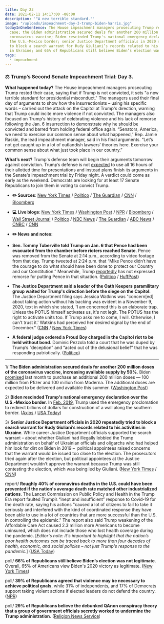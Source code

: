 ```yaml
---
title: Day 23
date: 2021-02-11 14:17:00 -08:00
description: '"A new terrible standard."'
image: "/uploads/impeachment-day-3-trump-biden-harris.jpg"
todayInOneSentence: The House impeachment managers prosecuting Trump rested their
  case; the Biden administration secured deals for another 200 million doses of the
  coronavirus vaccine; Biden rescinded Trump's national emergency declaration over
  the U.S.-Mexico border; senior Justice Department officials in 2020 repeatedly tried
  to block a search warrant for Rudy Giuliani’s records related to his activities
  in Ukraine; and 66% of Republicans still believe Biden’s election was not legitimate.
tags:
  - impeachment
---
```


### ⚖️ Trump’s Second Senate Impeachment Trial: Day 3.

**What happened today?** The House impeachment managers prosecuting Trump rested their case, saying that if Trump is not convicted, it sets "a new terrible standard for presidential misconduct." The managers used their final day of arguments to show how the insurrectionists – using his specific words – carried out the attack on the Capitol at Trump's direction, warning that Trump could incite more violence if not convicted. The managers also focused on Trump's history of celebrating violence and his lack of remorse following the Jan. 6 insurrection to demonstrate why he should be convicted and barred from holding federal office again. “Senators, America, we need to exercise our common sense about what happened,” Rep. Jamie Raskin, the lead impeachment manager, said in his final arguments. “Let’s not get caught up in a lot of outlandish lawyers’ theories here. Exercise your common sense about what just took place in our country.”

**What’s next?** Trump's defense team will begin their arguments tomorrow against conviction. Trump’s defense is not [expected](https://www.politico.com/news/2021/02/11/trump-impeachment-defense-friday-468694) to use all 16 hours of their allotted time for presentations and instead plans finish its arguments in the Senate's impeachment trial by Friday night. A verdict could come as early as the weekend. Democrats are looking for at least 17 Senate Republicans to join them in voting to convict Trump.

* **✏️ Sources**: [New York Times](https://www.nytimes.com/2021/02/11/us/politics/trump-impeachment.html) / [Politico](https://www.politico.com/news/2021/02/11/trump-impeachment-trial-day-3-468588) / [The Guardian](https://www.theguardian.com/us-news/2021/feb/11/trump-impeachment-trial-democrats-senate) / [CNN](https://www.cnn.com/2021/02/11/politics/senate-impeachment-trial-day-3/index.html) / [Bloomberg](https://www.bloomberg.com/news/articles/2021-02-11/democrats-use-video-trump-s-own-words-in-blaming-him-for-riot?srnd=premium&sref=MIBMEEoj)

* **💻 Live blogs**: [New York Times](https://www.nytimes.com/live/2021/02/11/us/impeachment-trial) / [Washington Post](https://www.washingtonpost.com/politics/2021/02/11/senate-trump-impeachment-trial-live-updates/) / [NPR](https://www.npr.org/sections/trump-impeachment-trial-live-updates/2021/02/09/964619295/watch-live-trumps-2nd-senate-impeachment-trial-begins-tuesday) / [Bloomberg](https://www.bloomberg.com/news/articles/2021-02-11/trump-s-lack-of-remorse-a-focus-for-the-day-impeachment-update?srnd=premium) / [Wall Street Journal](https://www.wsj.com/livecoverage/trump-second-impeachment-trial-2021-02-11?mod=hp_lead_pos1) / [Politico](https://www.politico.com/live-news-updates/2021/02/09/trump-impeachment-trial-live-updates-online-coverage-highlights-210209) / [NBC News](https://www.nbcnews.com/politics/congress/live-blog/2021-02-11-trump-impeachment-trial-live-updates-n1257308) / [The Guardian](https://www.theguardian.com/us-news/live/2021/feb/11/donald-trump-impeachment-senate-trial-live-news-updates) / [ABC News](https://abcnews.go.com/Politics/live-updates/trump-impeachment-trial-live-updates-senate-debate-constitutionality/?id=75741945) / [CNBC](https://www.cnbc.com/2021/02/11/trump-impeachment-trial-live-updates-day-3.html) / [CNN](https://www.cnn.com/politics/live-news/trump-impeachment-trial-02-11-2021/)

* **✏️ News and notes:**

* **Sen. Tommy Tuberville told Trump on Jan. 6 that Pence had been evacuated from the chamber before rioters reached Senate**. Pence was removed from the Senate at 2:14 p.m., according to video footage from that day. Trump tweeted at 2:24 p.m. that “Mike Pence didn’t have the courage to do what should have been done to protect our Country and our Constitution.” Meanwhile, Trump [reportedly](https://www.cnn.com/2021/02/10/politics/donald-trump-mike-pence-impeachment/) has not expressed remorse for putting Pence in that situation. ([Politico](https://www.politico.com/news/2021/02/11/tuberville-pences-evacuation-trump-impeachment-468572) / [HuffPost](https://www.huffpost.com/entry/trump-pence-tweet-capitol-riot-impeachment-trial_n_6024b281c5b6b295bc045640))

* **The Justice Department said a leader of the Oath Keepers paramilitary group waited for Trump's direction before the siege on the Capitol**. The Justice Department filing says Jessica Watkins was "concern\[ed\] about taking action without his backing was evident in a November 9, 2020, text in which she stated, 'I am concerned this is an elaborate trap. Unless the POTUS himself activates us, it's not legit. The POTUS has the right to activate units too. If Trump asks me to come, I will. Otherwise, I can't trust it.' Watkins had perceived her desired signal by the end of December." ([CNN](https://www.cnn.com/2021/02/11/politics/oath-keeper-justice-trump-capitol/index.html) / [New York Times](https://www.nytimes.com/2021/02/11/us/politics/oath-keepers-trump-investigation.html))

* **A federal judge ordered a Proud Boy charged in the Capitol riot to be held without bond**. Dominic Pezzola told a court that he was duped by Trump’s “deception” and “acted out of the delusional belief” that he was responding  patriotically. ([Politico](https://www.politico.com/news/2021/02/10/proud-boy-insurrection-trump-468353))

---

1/ **The Biden administration secured deals for another 200 million doses of the coronavirus vaccine, increasing available supply by 50%**. Biden [promised](https://whatthefuckjusthappenedtoday.com/2021/01/26/day-7/#2-the-biden-administration-plans-to) last month to purchase an additional 200 million doses — 100 million from Pfizer and 100 million from Moderna. The additional doses are expected to be delivered and available this summer. ([Washington Post](https://www.washingtonpost.com/health/2021/02/11/vaccine-supply-biden/))

2/ **Biden rescinded Trump's national emergency declaration over the U.S.-Mexico border**. In [Feb. 2019](https://whatthefuckjusthappenedtoday.com/2019/02/15/day-757/#1-trump-declared-a-national-emergenc), Trump used the emergency proclomation to redirect billions of dollars for construction of a wall along the southern border. ([Axios](https://www.axios.com/biden-national-emergency-border-wall-34ec3c4a-c383-4b92-a833-aebdc3439113.html) / [USA Today](https://www.usatoday.com/story/news/politics/2021/02/11/biden-rescinds-trump-national-emergency-funded-border-wall/6720714002/))

3/ **Senior Justice Department officials in 2020 repeatedly tried to block a search warrant for Rudy Giuliani’s records related to his activities in Ukraine**. While career Justice Department officials supported the search warrant – about whether Giuliani had illegally lobbied the Trump administration on behalf of Ukrainian officials and oligarchs who had helped him look for dirt on Biden in 2019 –  political appointees raised concerns that the warrant would be issued too close to the election. The prosecutors tried again after the election, but political appointees at the Justice Department wouldn't approve the warrant because Trump was still contesting the election, which was being led by Giuliani. ([New York Times](https://www.nytimes.com/2021/02/10/nyregion/giuliani-trump-subpoena.html) / [CNN](https://www.cnn.com/2021/02/10/politics/search-warrant-rudy-giuliani/index.html))

report/ **Roughly 40% of coronavirus deaths in the U.S. could have been prevented if the nation's average death rate matched other industrialized nations**. The Lancet Commission on Public Policy and Health in the Trump Era report faulted Trump’s “inept and insufficient” response to Covid-19 for the death rate, saying his actions "caused a lot of citizens to fail to take it seriously and interfered with the kind of coordinated response they have been able to use in a lot of countries that are more successful than the U.S. in controlling the epidemic." The report also said Trump weakening of the Affordable Care Act caused 2.3 million more Americans to become uninsured, which does not include those who lost health coverage during the pandemic. \[*Editor's note: It's important to highlight that the nation’s poor health outcomes can be traced back to more than four decades of health, economic, and social policies – not just Trump's response to the pandemic*.\] ([USA Today](https://www.usatoday.com/story/news/health/2021/02/11/lancet-commission-donald-trump-covid-19-health-medicare-for-all/4453762001/))

poll/ **66% of Republicans still believe Biden’s election was not legitimate**. Overall, 65% of Americans view Biden's 2020 victory as legitimate. ([New York Times](https://www.nytimes.com/live/2021/02/11/us/impeachment-trial/a-majority-of-republicans-still-view-bidens-election-as-illegitimate-a-poll-finds))

poll/ **39% of Republicans agreed that violence may be necessary to achieve political goals**, while 31% of independents, and 17% of Democrats support taking violent actions if elected leaders do not defend the country. ([NPR](https://www.npr.org/2021/02/11/966498544/a-scary-survey-finding-4-in-10-republicans-say-political-violence-may-be-necessa))

poll/ **29% of Republicans believe the debunked QAnon conspiracy theory that a group of government officials secretly worked to undermine the Trump administration**. ([Religion News Service](https://religionnews.com/2021/02/11/survey-more-than-a-quarter-of-white-evangelicals-believe-core-qanon-conspiracy-theory/))